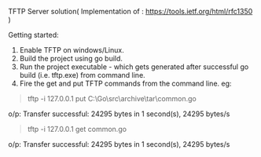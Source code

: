 TFTP Server solution( Implementation of : https://tools.ietf.org/html/rfc1350 )

Getting started:
1. Enable TFTP on windows/Linux.
2. Build the project using go build.
3. Run the project executable - which gets generated after successful go build (i.e. tftp.exe) from command line.
4. Fire the get and put TFTP commands from the command line. eg: 

>tftp -i 127.0.0.1 put C:\Go\src\archive\tar\common.go

o/p: Transfer successful: 24295 bytes in 1 second(s), 24295 bytes/s

>tftp -i 127.0.0.1 get common.go

o/p: Transfer successful: 24295 bytes in 1 second(s), 24295 bytes/s
